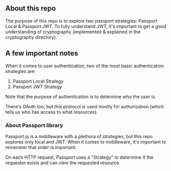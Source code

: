 ## About this repo

The purpose of this repo is to explore two passport strategies: Passport Local & Passport JWT. To fully understand JWT, it's important to get a good understanding of cryptography (implemented & explained in the cryptography directory).

## A few important notes

When it comes to user authentication, two of the most basic authentication strategies are:

1. Passport Local Strategy
2. Passport JWT Strategy

Note that the purpose of authentication is to determine who the user is.

There's OAuth too, but this protocol is used mostly for authorization (which tells us who has access to what resources).

### About Passport library

Passport.js is a middleware with a plethora of strategies, but this repo explores only local and JWT. When it comes to middleware, it's important to remember that order is important.

On each HTTP request, Passport uses a "Strategy" to determine if the requestor exists and can view the requested resource.
